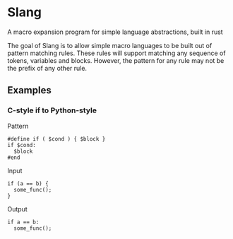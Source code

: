 # Slang
A macro expansion program for simple language abstractions, built in rust

The goal of Slang is to allow simple macro languages to be built out of pattern matching rules.
These rules will support matching any sequence of tokens, variables and blocks.
However, the pattern for any rule may not be the prefix of any other rule.

## Examples

### C-style if to Python-style
Pattern
```
#define if ( $cond ) { $block }
if $cond:
  $block
#end
```

Input
```
if (a == b) {
  some_func();
}
```

Output
```
if a == b:
  some_func();
```
